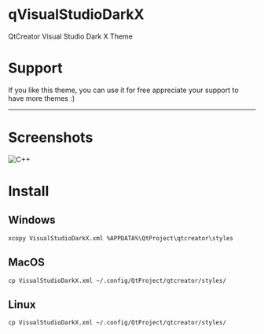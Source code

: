 # qVisualStudioDarkX
QtCreator Visual Studio Dark X Theme

# Support
If you like this theme, you can use it for free appreciate your support to have more themes :)

* * *
# Screenshots

![C++](https://raw.githubusercontent.com/badcast/qVisualStudioDarkX/master/preview.png)

# Install

## Windows
`xcopy VisualStudioDarkX.xml %APPDATA%\QtProject\qtcreator\styles`

## MacOS
`cp VisualStudioDarkX.xml ~/.config/QtProject/qtcreator/styles/`

## Linux
`cp VisualStudioDarkX.xml ~/.config/QtProject/qtcreator/styles/`
